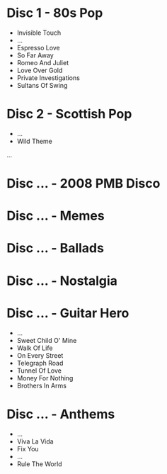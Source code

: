 # Disc 1 - 80s Pop

-   Invisible Touch
-   ...
-   Espresso Love
-   So Far Away
-   Romeo And Juliet
-   Love Over Gold
-   Private Investigations
-   Sultans Of Swing

# Disc 2 - Scottish Pop

-   ...
-   Wild Theme

...

# Disc ... - 2008 PMB Disco

# Disc ... - Memes

# Disc ... - Ballads

# Disc ... - Nostalgia

# Disc ... - Guitar Hero

-   ...
-   Sweet Child O' Mine
-   Walk Of Life
-   On Every Street
-   Telegraph Road
-   Tunnel Of Love
-   Money For Nothing
-   Brothers In Arms

# Disc ... - Anthems

-   ...
-   Viva La Vida
-   Fix You
-   ...
-   Rule The World

